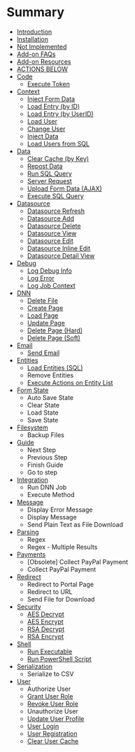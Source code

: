# Summary

* [Introduction](README.md)
* [Installation](installation.md)
* [Not Implemented](not_implemented.md)
* [Add-on FAQs](addon-faqs.md)
* [Add-on Resources](add-on-resources.md)
* [ACTIONS BELOW](actions.md)
* [Code](serialization.md)
   * [Execute Token](execute_token.md)
* [Context](context.md)
   * [Inject Form Data](inject_form_data.md)
   * [Load Entry (by ID)](load_entry_by_id.md)
   * [Load Entry (by UserID)](load_entry_by_userid.md)
   * [Load User](load_user.md)
   * [Change User](change_user.md)
   * [Inject Data](inject_data.md)
   * [Load Users from SQL](load_users_from_sql.md)
* [Data](data.md)
   * [Clear Cache (by Key)](clear_cache_by_key.md)
   * [Repost Data](repost_data.md)
   * [Run SQL Query](run_sql_query.md)
   * [Server Request](server_request.md)
   * [Upload Form Data (AJAX)](upload_form_data_ajax.md)
   * [Execute SQL Query](execute_sql_query.md)
* [Datasource](datasource.md)
   * [Datasource Refresh](datasource_refresh.md)
   * [Datasource Add](datasource_add.md)
   * [Datasource Delete](datasource_delete.md)
   * [Datasource View](datasource_view.md)
   * [Datasource Edit](datasource_edit.md)
   * [Datasource Inline Edit](datasource_inline_edit.md)
   * [Datasource Detail View](datasource_detail_view.md)
* [Debug](debug.md)
   * [Log Debug Info](log_debug_info.md)
   * [Log Error](log_error.md)
   * [Log Job Context](log_job_context.md)
* [DNN](dnn.md)
   * [Delete File](delete_file.md)
   * [Create Page](create_page.md)
   * [Load Page](load_page.md)
   * [Update Page](update_page.md)
   * [Delete Page (Hard)](delete_page_hard.md)
   * [Delete Page (Soft)](delete_page_soft.md)
* [Email](emaill.md)
   * [Send Email](email.md)
* [Entities](entities.md)
   * [Load Entities (SQL)](load_entities_sql.md)
   * Remove Entities
   * [Execute Actions on Entity List](execute_actions_on_entity_list.md)
* [Form State](form_state.md)
   * Auto Save State
   * Clear State
   * Load State
   * Save State
* [Filesystem](filesystem.md)
   * Backup Files
* [Guide](guide.md)
   * Next Step
   * Previous Step
   * Finish Guide
   * Go to step
* [Integration](integration.md)
   * Run DNN Job
   * Execute Method
* [Message](messagee.md)
   * Display Error Message
   * Display Message
   * Send Plain Text as File Download
* [Parsing](parsing.md)
   * Regex
   * Regex - Multiple Results
* [Payments](payments.md)
   * [Obsolete] Collect PayPal Payment
   * Collect PayPal Payment
* [Redirect](redirectt.md)
   * Redirect to Portal Page
   * Redirect to URL
   * Send File for Download
* [Security](security.md)
   * [AES Decrypt](aes_decrypt.md)
   * [AES Encrypt](aes_encrypt.md)
   * [RSA Decrypt](rsa_decrypt.md)
   * [RSA Encrypt](rsa_encrypt.md)
* [Shell](shell.md)
   * [Run Executable](run_executable.md)
   * [Run PowerShell Script](run_powershell_script.md)
* [Serialization](serializationn.md)
   * Serialize to CSV
* [User](user.md)
   * Authorize User
   * [Grant User Role](grant_user_role.md)
   * [Revoke User Role](revoke_user_role.md)
   * Unauthorize User
   * [Update User Profile](update_user_profile.md)
   * [User Login](user_login.md)
   * [User Registration](user_registration.md)
   * [Clear User Cache](clear_user_cache.md)

